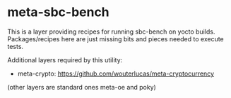 meta-sbc-bench
==============

This is a layer providing recipes for running sbc-bench on yocto builds.
Packages/recipes here are just missing bits and pieces needed to execute tests.

Additional layers required by this utility:
- meta-crypto: https://github.com/wouterlucas/meta-cryptocurrency

(other layers are standard ones meta-oe and poky)